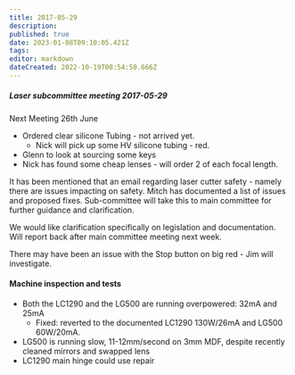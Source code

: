 ```yaml
---
title: 2017-05-29
description: 
published: true
date: 2023-01-08T09:10:05.421Z
tags: 
editor: markdown
dateCreated: 2022-10-19T08:54:50.666Z
---
```


##### Laser subcommittee meeting 2017-05-29

Next Meeting 26th June

-   Ordered clear silicone Tubing - not arrived yet.
    -   Nick will pick up some HV silicone tubing - red.
-   Glenn to look at sourcing some keys
-   Nick has found some cheap lenses - will order 2 of each focal length.

It has been mentioned that an email regarding laser cutter safety - namely there are issues impacting on safety. Mitch has documented a list of issues and proposed fixes. Sub-committee will take this to main committee for further guidance and clarification.

We would like clarification specifically on legislation and documentation. Will report back after main committee meeting next week.

There may have been an issue with the Stop button on big red - Jim will investigate.

#### Machine inspection and tests

-   Both the LC1290 and the LG500 are running overpowered: 32mA and 25mA
    -   Fixed: reverted to the documented LC1290 130W/26mA and LG500 60W/20mA.
-   LG500 is running slow, 11-12mm/second on 3mm MDF, despite recently cleaned mirrors and swapped lens
-   LC1290 main hinge could use repair
